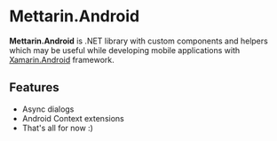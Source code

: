 # Mettarin.Android
<b>Mettarin.Android</b> is .NET library with custom components and helpers which may be useful while developing mobile applications with <a href="https://github.com/xamarin/xamarin-android">Xamarin.Android</a> framework.

## Features
* Async dialogs
* Android Context extensions
* That's all for now :)
